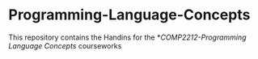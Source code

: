 # Programming-Language-Concepts
This repository contains the Handins for the **COMP2212-Programming Language Concepts* courseworks
